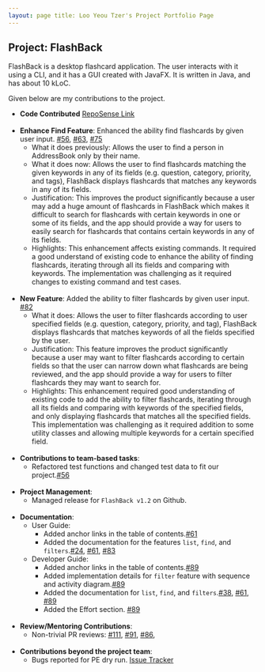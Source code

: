```yaml
---
layout: page title: Loo Yeou Tzer's Project Portfolio Page
---
```


## Project: FlashBack

FlashBack is a desktop flashcard application. The user interacts with it using a CLI, and it has a GUI created with JavaFX. It is written in Java, and has about 10 kLoC.

Given below are my contributions to the project.

* **Code Contributed** [RepoSense Link](https://nus-cs2103-ay2021s2.github.io/tp-dashboard/?search=yeoutzer&sort=groupTitle&sortWithin=title&timeframe=commit&mergegroup=&groupSelect=groupByRepos&breakdown=true&checkedFileTypes=docs~functional-code~test-code~other&since=2021-02-19&tabOpen=true&tabType=authorship&tabAuthor=yeoutzer&tabRepo=AY2021S2-CS2103T-T13-3%2Ftp%5Bmaster%5D&authorshipIsMergeGroup=false&authorshipFileTypes=docs~functional-code~test-code&authorshipIsBinaryFileTypeChecked=false)
<br><br>
* **Enhance Find Feature**: Enhanced the ability find flashcards by given user input. [#56](https://github.com/AY2021S2-CS2103T-T13-3/tp/pull/56), [#63](https://github.com/AY2021S2-CS2103T-T13-3/tp/pull/63), [#75](https://github.com/AY2021S2-CS2103T-T13-3/tp/pull/75)
    * What it does previously: Allows the user to find a person in AddressBook only by their name.
    * What it does now: Allows the user to find flashcards matching the given keywords in any of its fields (e.g. question, 
      category, priority, and tags), FlashBack displays flashcards that matches any keywords in any of its fields.
    * Justification: This improves the product significantly because a user may add a huge amount of flashcards
      in FlashBack which makes it difficult to search for flashcards with certain keywords in one or some of its fields, 
      and the app should provide a way for users to easily search for flashcards that contains certain keywords in any of 
      its fields.
    * Highlights: This enhancement affects existing commands. It required a good understand of existing code to enhance the
      ability of finding flashcards, iterating through all its fields and comparing with keywords. The implementation 
      was challenging as it required changes to existing command and test cases.
<br><br>
* **New Feature**: Added the ability to filter flashcards by given user input. [#82](https://github.com/AY2021S2-CS2103T-T13-3/tp/pull/82)
    * What it does: Allows the user to filter flashcards according to user specified fields (e.g. question, category, 
      priority, and tag), FlashBack displays flashcards that matches keywords of all the fields specified by the user.
    * Justification: This feature improves the product significantly because a user may want to filter flashcards according 
      to certain fields so that the user can narrow down what flashcards are being reviewed, and the app should provide
      a way for users to filter flashcards they may want to search for.
    * Highlights: This enhancement required good understanding of existing code to add the ability to filter flashcards,
      iterating through all its fields and comparing with keywords of the specified fields, and only displaying flashcards
      that matches all the specified fields. This implementation was challenging as it required addition to some utility 
      classes and allowing multiple keywords for a certain specified field.
<br><br>
* **Contributions to team-based tasks**:
    * Refactored test functions and changed test data to fit our project.[#56](https://github.com/AY2021S2-CS2103T-T13-3/tp/pull/56)
<br><br>
* **Project Management**:
    * Managed release for `FlashBack v1.2` on Github.
<br><br>
* **Documentation**:
    * User Guide:
        * Added anchor links in the table of contents.[#61](https://github.com/AY2021S2-CS2103T-T13-3/tp/pull/61)
        * Added the documentation for the features `list`, `find`, and `filters`.[#24](https://github.com/AY2021S2-CS2103T-T13-3/tp/pull/24), [#61](https://github.com/AY2021S2-CS2103T-T13-3/tp/pull/61), [#83](https://github.com/AY2021S2-CS2103T-T13-3/tp/pull/83/files)
    * Developer Guide:
        * Added anchor links in the table of contents.[#89](https://github.com/AY2021S2-CS2103T-T13-3/tp/pull/89)
        * Added implementation details for `filter` feature with sequence and activity diagram.[#89](https://github.com/AY2021S2-CS2103T-T13-3/tp/pull/89)
        * Added the documentation for `list`, `find`, and `filters`.[#38](https://github.com/AY2021S2-CS2103T-T13-3/tp/pull/38), [#61](https://github.com/AY2021S2-CS2103T-T13-3/tp/pull/61), [#89](https://github.com/AY2021S2-CS2103T-T13-3/tp/pull/89)
        * Added the Effort section. [#89](https://github.com/AY2021S2-CS2103T-T13-3/tp/pull/89)
<br><br>
* **Review/Mentoring Contributions**:
    * Non-trivial PR reviews: [#111](https://github.com/AY2021S2-CS2103T-T13-3/tp/pull/111), [#91](https://github.com/AY2021S2-CS2103T-T13-3/tp/pull/91), [#86](https://github.com/AY2021S2-CS2103T-T13-3/tp/pull/86),
<br><br>
* **Contributions beyond the project team**:
    * Bugs reported for PE dry run. [Issue Tracker](https://github.com/yeoutzer/ped/issues)

